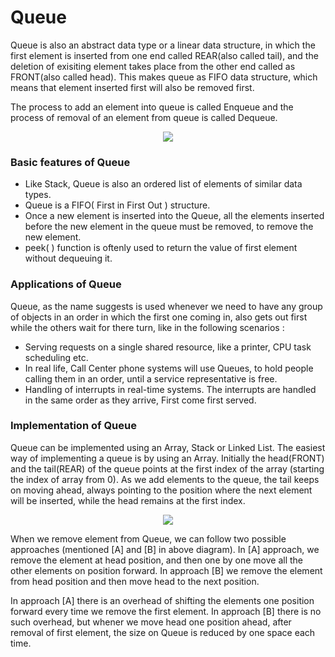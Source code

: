 # Queue
Queue is also an abstract data type or a linear data structure, in which the first element is inserted from one 
end called REAR(also called tail), and the deletion of exisiting element takes place from the other end called as 
FRONT(also called head). This makes queue as FIFO data structure, which means that element inserted first will also be removed first.

The process to add an element into queue is called Enqueue and the process of removal of an element from queue is called Dequeue.
<p align="center">
<img src="http://www.studytonight.com/data-structures/images/introduction-to-queue.png"?raw="true">
</p>

### Basic features of Queue
* Like Stack, Queue is also an ordered list of elements of similar data types.
* Queue is a FIFO( First in First Out ) structure.
* Once a new element is inserted into the Queue, all the elements inserted before the new element in the queue must be removed, to remove the new element.
* peek( ) function is oftenly used to return the value of first element without dequeuing it.

### Applications of Queue
Queue, as the name suggests is used whenever we need to have any group of objects in an order in which the first one coming in, also gets out first while the others wait for there turn, like in the following scenarios :

* Serving requests on a single shared resource, like a printer, CPU task scheduling etc.
* In real life, Call Center phone systems will use Queues, to hold people calling them in an order, until a service representative is free.
* Handling of interrupts in real-time systems. The interrupts are handled in the same order as they arrive, First come first served.

### Implementation of Queue
Queue can be implemented using an Array, Stack or Linked List. The easiest way of implementing a queue is by using an Array. 
Initially the head(FRONT) and the tail(REAR) of the queue points at the first index of the array 
(starting the index of array from 0). As we add elements to the queue, the tail keeps on moving ahead, 
always pointing to the position where the next element will be inserted, while the head remains at the first index.
<p align="center">
<img src="http://www.studytonight.com/data-structures/images/implementation-of-queue.png"?raw="true">
</p>
When we remove element from Queue, we can follow two possible approaches (mentioned [A] and [B] in above diagram). 
In [A] approach, we remove the element at head position, and then one by one move all the other elements on position forward. 
In approach [B] we remove the element from head position and then move head to the next position.

In approach [A] there is an overhead of shifting the elements one position forward every time we remove the first element. 
In approach [B] there is no such overhead, but whener we move head one position ahead, after removal of first element, 
the size on Queue is reduced by one space each time.
